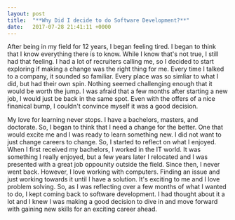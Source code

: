 ```yaml
---
layout: post
title:  "**Why Did I decide to do Software Development?**"
date:   2017-07-28 21:41:11 +0000
---
```



After being in my field for 12 years, I began feeling tired. I began to think that I know everything there is to know. While I know that's not true, I still had that feeling. I had a lot of recruiters calling me, so I decided to start exploring if making a change was the right thing for me. Every time I talked to a company, it sounded so familiar. Every place was so simliar to what I did, but had their own spin. Nothing seemed challenging enough that it would be worth the jump. I was afraid that a few months after starting a new job, I would just be back in the same spot. Even with the offers of a nice finanical bump, I couldn't convince myself it was a good decision.

My love for learning never stops. I have a bachelors, masters, and doctorate. So, I began to think that I need a change for the better. One that would excite me and I was ready to learn something new. I did not want to just change careers to change. So, I started to reflect on what I enjoyed. When I first received my bachelors, I worked in the IT world. It was something I really enjoyed, but a few years later I relocated and I was presented with a great job oppounity outside the field. Since then, I never went back. However, I love working with computers. Finding an issue and just working towards it until I have a solution. It's exciting to me and I love problem solving. So, as I was reflecting over a few months of what I wanted to do, I kept coming back to software development. I had thought about it a lot and I knew I was making a good decision to dive in and move forward with gaining new skills for an exciting career ahead. 
